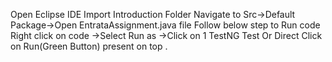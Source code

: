 Open Eclipse IDE
Import Introduction Folder 
Navigate to Src->Default Package->Open EntrataAssignment.java file 
Follow below step to Run code 
Right click on code ->Select Run as ->Click on 1 TestNG Test Or Direct Click on Run(Green Button) present on top .

